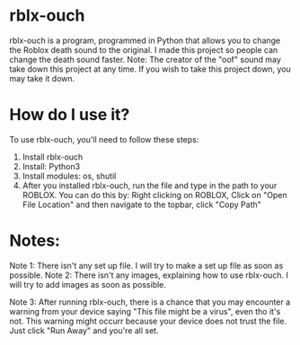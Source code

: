 # rblx-ouch
rblx-ouch is a program, programmed in Python that allows you to change the Roblox death sound to the original. I made this project so people can change the death sound faster.
Note: The creator of the "oof" sound may take down this project at any time. If you wish to take this project down, you may take it down.

# How do I use it?
To use rblx-ouch, you'll need to follow these steps:

1. Install rblx-ouch
2. Install: Python3
3. Install modules: os, shutil
4. After you installed rblx-ouch, run the file and type in the path to your ROBLOX. You can do this by: Right clicking on ROBLOX, Click on "Open File Location" and then navigate to the topbar, click "Copy Path"

# Notes:
Note 1: There isn't any set up file. I will try to make a set up file as soon as possible.
Note 2: There isn't any images, explaining how to use rblx-ouch. I will try to add images as soon as possible.

Note 3: After running rblx-ouch, there is a chance that you may encounter a warning from your device saying "This file might be a virus", even tho it's not. This warning might occurr because your device does not trust the file. Just click "Run Away" and you're all set.

